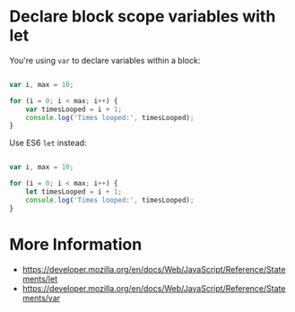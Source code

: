 # Declare block scope variables with let

You're using `var` to declare variables within a block:

```javascript

var i, max = 10;

for (i = 0; i < max; i++) {
    var timesLooped = i + 1;
    console.log('Times looped:', timesLooped);
}

```

Use ES6 `let` instead:

```javascript

var i, max = 10;

for (i = 0; i < max; i++) {
    let timesLooped = i + 1;
    console.log('Times looped:', timesLooped);
}

```


# More Information

- https://developer.mozilla.org/en/docs/Web/JavaScript/Reference/Statements/let
- https://developer.mozilla.org/en/docs/Web/JavaScript/Reference/Statements/var
